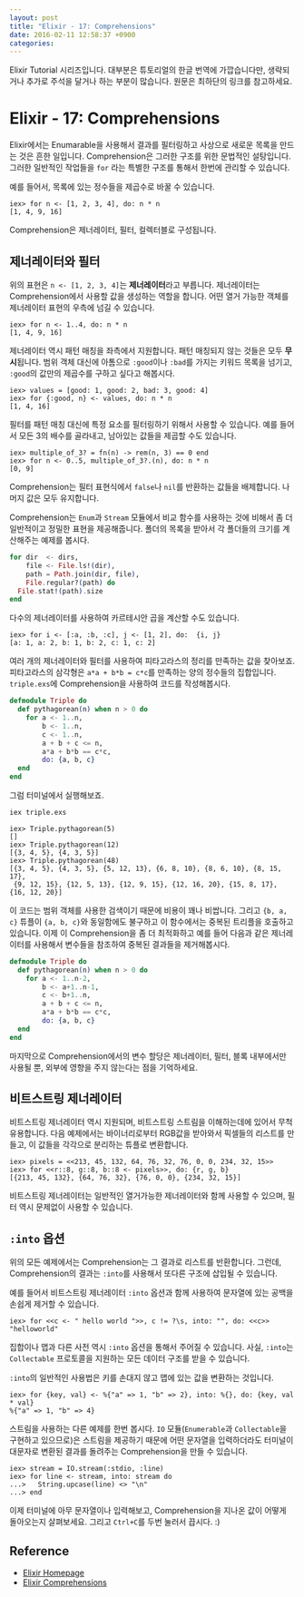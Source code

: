 ```yaml
---
layout: post
title: "Elixir - 17: Comprehensions"
date: 2016-02-11 12:58:37 +0900
categories:
---
```


Elixir Tutorial 시리즈입니다. 대부분은 튜토리얼의 한글 번역에 가깝습니다만, 생략되거나 추가로 주석을 달거나 하는 부분이 많습니다. 원문은 최하단의 링크를 참고하세요.

# Elixir - 17: Comprehensions

Elixir에서는 Enumarable을 사용해서 결과를 필터링하고 사상으로 새로운 목록을 만드는 것은 흔한 일입니다. Comprehension은 그러한 구조를 위한 문법적인 설탕입니다. 그러한 일반적인 작업들을 `for` 라는 특별한 구조를 통해서 한번에 관리할 수 있습니다.

예를 들어서, 목록에 있는 정수들을 제곱수로 바꿀 수 있습니다.

```iex
iex> for n <- [1, 2, 3, 4], do: n * n
[1, 4, 9, 16]
```

Comprehension은 제너레이터, 필터, 컬렉터블로 구성됩니다.

## 제너레이터와 필터

위의 표현은 `n <- [1, 2, 3, 4]`는 **제너레이터**라고 부릅니다. 제너레이터는 Comprehension에서 사용할 값을 생성하는 역할을 합니다. 어떤 열거 가능한 객체를 제너레이터 표현의 우측에 넘길 수 있습니다.

```iex
iex> for n <- 1..4, do: n * n
[1, 4, 9, 16]
```

제너레이터 역시 패턴 매칭을 좌측에서 지원합니다. 패턴 매칭되지 않는 것들은 모두 **무시**됩니다. 범위 객체 대신에 아톰으로 `:good`이나 `:bad`를 가지는 키워드 목록을 넘기고, `:good`의 값만의 제곱수를 구하고 싶다고 해봅시다.

```iex
iex> values = [good: 1, good: 2, bad: 3, good: 4]
iex> for {:good, n} <- values, do: n * n
[1, 4, 16]
```

필터를 패턴 매칭 대신에 특정 요소를 필터링하기 위해서 사용할 수 있습니다. 예를 들어서 모든 3의 배수를 골라내고, 남아있는 값들을 제곱할 수도 있습니다.

```iex
iex> multiple_of_3? = fn(n) -> rem(n, 3) == 0 end
iex> for n <- 0..5, multiple_of_3?.(n), do: n * n
[0, 9]
```

Comprehension는 필터 표현식에서 `false`나 `nil`를 반환하는 값들을 배제합니다. 나머지 값은 모두 유지합니다.

Comprehension는 `Enum`과 `Stream` 모듈에서 비교 함수를 사용하는 것에 비해서 좀 더 일반적이고 정밀한 표현을 제공해줍니다. 폴더의 목록을 받아서 각 폴더들의 크기를 계산해주는 예제를 봅시다.

```elixir
for dir  <- dirs,
    file <- File.ls!(dir),
    path = Path.join(dir, file),
    File.regular?(path) do
  File.stat!(path).size
end
```

다수의 제너레이터를 사용하여 카르테시안 곱을 계산할 수도 있습니다.

```iex
iex> for i <- [:a, :b, :c], j <- [1, 2], do:  {i, j}
[a: 1, a: 2, b: 1, b: 2, c: 1, c: 2]
```

여러 개의 제너레이터와 필터를 사용하여 피타고라스의 정리를 만족하는 값을 찾아보죠. 피타고라스의 삼각형은 `a*a + b*b = c*c`를 만족하는 양의 정수들의 집합입니다. `triple.exs`에 Comprehension을 사용하여 코드를 작성해봅시다.

```elixir
defmodule Triple do
  def pythagorean(n) when n > 0 do
    for a <- 1..n,
        b <- 1..n,
        c <- 1..n,
        a + b + c <= n,
        a*a + b*b == c*c,
        do: {a, b, c}
  end
end
```

그럼 터미널에서 실행해보죠.

```bash
iex triple.exs
```

```iex
iex> Triple.pythagorean(5)
[]
iex> Triple.pythagorean(12)
[{3, 4, 5}, {4, 3, 5}]
iex> Triple.pythagorean(48)
[{3, 4, 5}, {4, 3, 5}, {5, 12, 13}, {6, 8, 10}, {8, 6, 10}, {8, 15, 17},
 {9, 12, 15}, {12, 5, 13}, {12, 9, 15}, {12, 16, 20}, {15, 8, 17}, {16, 12, 20}]
```

이 코드는 범위 객체를 사용한 검색이기 때문에 비용이 꽤나 비쌉니다. 그리고 `{b, a, c}` 튜플이 `{a, b, c}`와 동일함에도 불구하고 이 함수에서는 중복된 트리플을 호출하고 있습니다. 이제 이 Comprehension을 좀 더 최적화하고 예를 들어 다음과 같은 제너레이터를 사용해서 변수들을 참조하여 중복된 결과들을 제거해봅시다.

```elixir
defmodule Triple do
  def pythagorean(n) when n > 0 do
    for a <- 1..n-2,
        b <- a+1..n-1,
        c <- b+1..n,
        a + b + c <= n,
        a*a + b*b == c*c,
        do: {a, b, c}
  end
end
```

마지막으로 Comprehension에서의 변수 할당은 제너레이터, 필터, 블록 내부에서만 사용될 뿐, 외부에 영향을 주지 않는다는 점을 기억하세요.

## 비트스트링 제너레이터

비트스트링 제너레이터 역시 지원되며, 비트스트링 스트림을 이해하는데에 있어서 무척 유용합니다. 다음 예제에서는 바이너리로부터 RGB값을 받아와서 픽셀들의 리스트를 만들고, 이 값들을 각각으로 분리하는 튜플로 변환합니다.

```iex
iex> pixels = <<213, 45, 132, 64, 76, 32, 76, 0, 0, 234, 32, 15>>
iex> for <<r::8, g::8, b::8 <- pixels>>, do: {r, g, b}
[{213, 45, 132}, {64, 76, 32}, {76, 0, 0}, {234, 32, 15}]
```

비트스트링 제너레이터는 일반적인 열거가능한 제너레이터와 함께 사용할 수 있으며, 필터 역시 문제없이 사용할 수 있습니다.

## `:into` 옵션

위의 모든 예제에서는 Comprehension는 그 결과로 리스트를 반환합니다. 그런데, Comprehension의 결과는 `:into`를 사용해서 또다른 구조에 삽입될 수 있습니다.

예를 들어서 비트스트링 제너레이터 `:into` 옵션과 함께 사용하여 문자열에 있는 공백을 손쉽게 제거할 수 있습니다.

```iex
iex> for <<c <- " hello world ">>, c != ?\s, into: "", do: <<c>>
"helloworld"
```

집합이나 맵과 다른 사전 역시 `:into` 옵션을 통해서 주어질 수 있습니다. 사실, `:into`는 `Collectable` 프로토콜을 지원하는 모든 데이터 구조를 받을 수 있습니다.

`:into`의 일반적인 사용법은 키를 손대지 않고 맵에 있는 값을 변환하는 것입니다.

```iex
iex> for {key, val} <- %{"a" => 1, "b" => 2}, into: %{}, do: {key, val * val}
%{"a" => 1, "b" => 4}
```

스트림을 사용하는 다른 예제를 한번 봅시다. `IO` 모듈(`Enumerable`과 `Collectable`을 구현하고 있으므로)은 스트림을 제공하기 때문에 어떤 문자열을 입력하더라도 터미널이 대문자로 변환된 결과를 돌려주는 Comprehension을 만들 수 있습니다.

```iex
iex> stream = IO.stream(:stdio, :line)
iex> for line <- stream, into: stream do
...>   String.upcase(line) <> "\n"
...> end
```

이제 터미널에 아무 문자열이나 입력해보고, Comprehension을 지나온 값이 어떻게 돌아오는지 살펴보세요. 그리고 `Ctrl+C`를 두번 눌러서 끕시다. :)

## Reference
 * [Elixir Homepage](http://elixir-lang.org)
 * [Elixir Comprehensions](http://elixir-lang.org/getting-started/comprehensions.html)
